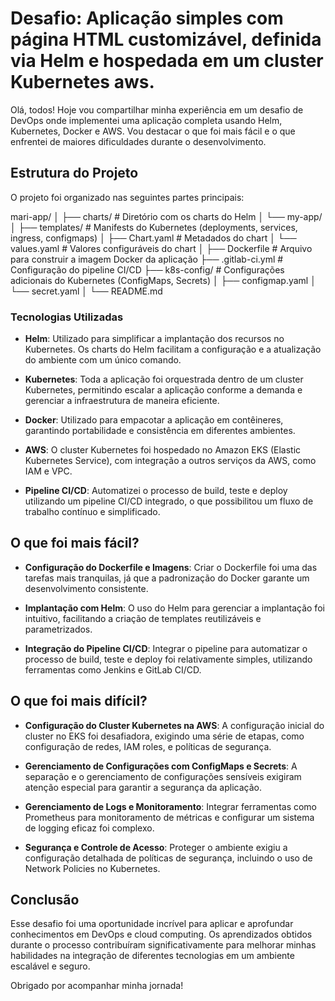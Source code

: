 # Desafio: Aplicação simples com página HTML customizável, definida via Helm e hospedada em um cluster Kubernetes aws. 

Olá, todos! Hoje vou compartilhar minha experiência em um desafio de DevOps onde implementei uma aplicação completa usando Helm, Kubernetes, Docker e AWS. Vou destacar o que foi mais fácil e o que enfrentei de maiores dificuldades durante o desenvolvimento.

## Estrutura do Projeto

O projeto foi organizado nas seguintes partes principais:

mari-app/ │ ├── charts/ # Diretório com os charts do Helm │ └── my-app/ │ ├── templates/ # Manifests do Kubernetes (deployments, services, ingress, configmaps) │ ├── Chart.yaml # Metadados do chart │ └── values.yaml # Valores configuráveis do chart │ ├── Dockerfile # Arquivo para construir a imagem Docker da aplicação ├── .gitlab-ci.yml # Configuração do pipeline CI/CD ├── k8s-config/ # Configurações adicionais do Kubernetes (ConfigMaps, Secrets) │ ├── configmap.yaml │ └── secret.yaml │ └── README.md 

### Tecnologias Utilizadas

- **Helm**: Utilizado para simplificar a implantação dos recursos no Kubernetes. Os charts do Helm facilitam a configuração e a atualização do ambiente com um único comando.
  
- **Kubernetes**: Toda a aplicação foi orquestrada dentro de um cluster Kubernetes, permitindo escalar a aplicação conforme a demanda e gerenciar a infraestrutura de maneira eficiente.

- **Docker**: Utilizado para empacotar a aplicação em contêineres, garantindo portabilidade e consistência em diferentes ambientes.

- **AWS**: O cluster Kubernetes foi hospedado no Amazon EKS (Elastic Kubernetes Service), com integração a outros serviços da AWS, como IAM e VPC.

- **Pipeline CI/CD**: Automatizei o processo de build, teste e deploy utilizando um pipeline CI/CD integrado, o que possibilitou um fluxo de trabalho contínuo e simplificado.

## O que foi mais fácil?

- **Configuração do Dockerfile e Imagens**: Criar o Dockerfile foi uma das tarefas mais tranquilas, já que a padronização do Docker garante um desenvolvimento consistente.

- **Implantação com Helm**: O uso do Helm para gerenciar a implantação foi intuitivo, facilitando a criação de templates reutilizáveis e parametrizados.

- **Integração do Pipeline CI/CD**: Integrar o pipeline para automatizar o processo de build, teste e deploy foi relativamente simples, utilizando ferramentas como Jenkins e GitLab CI/CD.

## O que foi mais difícil?

- **Configuração do Cluster Kubernetes na AWS**: A configuração inicial do cluster no EKS foi desafiadora, exigindo uma série de etapas, como configuração de redes, IAM roles, e políticas de segurança.

- **Gerenciamento de Configurações com ConfigMaps e Secrets**: A separação e o gerenciamento de configurações sensíveis exigiram atenção especial para garantir a segurança da aplicação.

- **Gerenciamento de Logs e Monitoramento**: Integrar ferramentas como Prometheus para monitoramento de métricas e configurar um sistema de logging eficaz foi complexo.

- **Segurança e Controle de Acesso**: Proteger o ambiente exigiu a configuração detalhada de políticas de segurança, incluindo o uso de Network Policies no Kubernetes.

## Conclusão

Esse desafio foi uma oportunidade incrível para aplicar e aprofundar conhecimentos em DevOps e cloud computing. Os aprendizados obtidos durante o processo contribuíram significativamente para melhorar minhas habilidades na integração de diferentes tecnologias em um ambiente escalável e seguro. 

Obrigado por acompanhar minha jornada!
